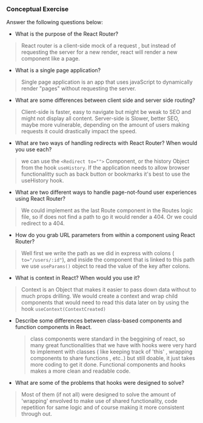 ### Conceptual Exercise

Answer the following questions below:

- What is the purpose of the React Router?

> React router is a client-side mock of a request , but instead of requesting the server for a new render, react will render a new component like a page.

- What is a single page application?

> Single page application is an app that uses javaScript to dynamically render "pages" without requesting the server.

- What are some differences between client side and server side routing?

> Client-side is faster, easy to navigate but might be weak to SEO and might not display all content. Server-side is Slower, better SEO, maybe more vulnerable, depending on the amount of users making requests it could drastically impact the speed.

- What are two ways of handling redirects with React Router? When would you use each?

> we can use the `<Redirect to="">` Component, or the history Object from the hook `useHistory`. If the application needs to allow browser functionalitty such as back button or bookmarks it's best to use the useHistory hook.

- What are two different ways to handle page-not-found user experiences using React Router?

> We could implement as the last Route component in the Routes logic file, so if does not find a path to go it would render a 404. Or we could redirect to a 404.

- How do you grab URL parameters from within a component using React Router?

> Well first we write the path as we did in express with colons ( `to="/users/:id"`), and inside the component that is linked to this path we use `useParams()` object to read the value of the key after colons.

- What is context in React? When would you use it?

> Context is an Object that makes it easier to pass down data without to much props drilling. We would create a context and wrap child components that would need to read this data later on by using the hook `useContext(ContextCreated)`

- Describe some differences between class-based components and function
  components in React.

  > class components were standard in the beggining of react, so many great functionalities that we have with hooks were very hard to implement with classes ( like keeping track of 'this' , wrapping components to share functions , etc..) but still doable, it just takes more coding to get it done. Functional components and hooks makes a more clean and readable code.

- What are some of the problems that hooks were designed to solve?

> Most of them (if not all) were designed to solve the amount of 'wrapping' envolved to make use of shared functionality, code repetition for same logic and of course making it more consistent through out.
